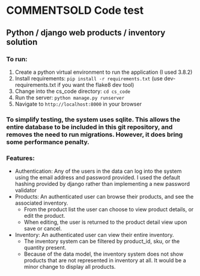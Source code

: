 # COMMENTSOLD Code test

## Python / django web products / inventory solution

### To run:
1. Create a python virtual environment to run the application (I used 3.8.2)
2. Install requirements: `pip install -r requirements.txt` (use dev-requirements.txt if you want the flake8 dev tool)
3. Change into the cs_code directory: `cd cs_code`
4. Run the server: `python manage.py runserver`
5. Navigate to `http://localhost:8000` in your browser

### To simplify testing, the system uses sqlite.  This allows the entire database to be included in this git repository, and removes the need to run migrations.  However, it does bring some performance penalty.


### Features:
* Authentication: Any of the users in the data can log into the system using the email address and password provided. I used the default hashing provided by django rather than implementing a new password validator
* Products: An authenticated user can browse their products, and see the associated inventory.
	* From the product list the user can choose to view product details, or edit the product.  
	* When editing, the user is returned to the product detail view upon save or cancel.
* Inventory: An authenticated user can view their entire inventory.
	*  The inventory system can be filtered by product_id, sku, or the quantity present.
	*  Because of the data model, the inventory system does not show products that are not represented in inventory at all.  It would be a minor change to display all products.
